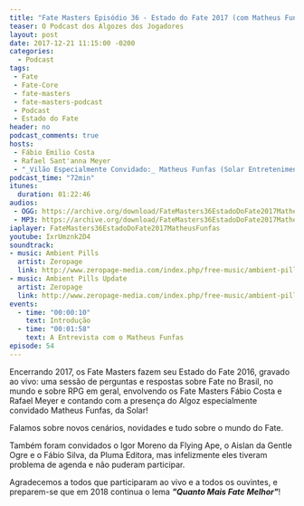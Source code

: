 ```yaml
---
title: "Fate Masters Episódio 36 - Estado do Fate 2017 (com Matheus Funfas - Solar Entretenimento)"
teaser: O Podcast dos Algozes dos Jogadores
layout: post
date: 2017-12-21 11:15:00 -0200
categories:
  - Podcast
tags:
 - Fate
 - Fate-Core
 - fate-masters
 - fate-masters-podcast
 - Podcast
 - Estado do Fate
header: no
podcast_comments: true 
hosts:
 - Fábio Emilio Costa
 - Rafael Sant'anna Meyer
 - "_Vilão Especialmente Convidado:_ Matheus Funfas (Solar Entretenimento)"
podcast_time: "72min"
itunes:
  duration: 01:22:46
audios:
 - OGG: https://archive.org/download/FateMasters36EstadoDoFate2017MatheusFunfas/FateMasters36-EstadoDoFate2017-MatheusFunfas.ogg
 - MP3: https://archive.org/download/FateMasters36EstadoDoFate2017MatheusFunfas/FateMasters36-EstadoDoFate2017-MatheusFunfas.mp3
iaplayer: FateMasters36EstadoDoFate2017MatheusFunfas
youtube: IxrUmznk2D4
soundtrack:
- music: Ambient Pills
  artist: Zeropage
  link: http://www.zeropage-media.com/index.php/free-music/ambient-pills
- music: Ambient Pills Update
  artist: Zeropage
  link: http://www.zeropage-media.com/index.php/free-music/ambient-pills-update
events:
  - time: "00:00:10"
    text: Introdução
  - time: "00:01:58"
    text: A Entrevista com o Matheus Funfas
episode: 54
---
```


Encerrando 2017, os Fate Masters fazem seu Estado do Fate 2016, gravado ao vivo: uma sessão de perguntas e respostas sobre Fate no Brasil, no mundo e sobre RPG em geral, envolvendo os Fate Masters Fábio Costa e Rafael Meyer e contando com a presença do Algoz especialmente convidado Matheus Funfas, da Solar!

Falamos sobre novos cenários, novidades e tudo sobre o mundo do Fate.

Também foram convidados o Igor Moreno da Flying Ape, o Aislan da Gentle Ogre e o Fábio Silva, da Pluma Editora, mas infelizmente eles tiveram problema de agenda e não puderam participar.

Agradecemos a todos que participaram ao vivo e a todos os ouvintes, e preparem-se que em 2018 continua o lema ___"Quanto Mais Fate Melhor"___!
